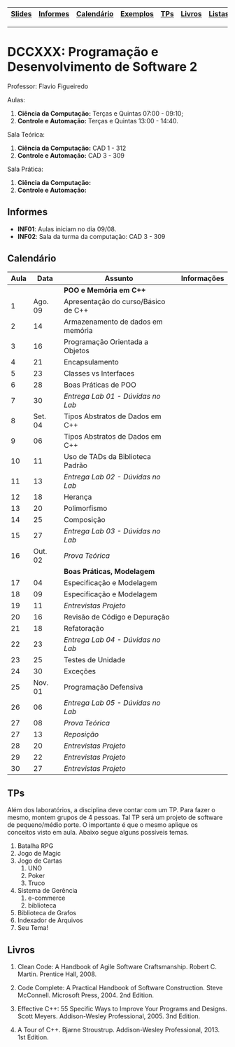| [Slides] | [Informes] | [Calendário] | [Exemplos] | [TPs] | [Livros] | [Listas] |
|----------|------------|--------------|------------|-------|----------|----------|
- - -

# DCCXXX: Programação e Desenvolvimento de Software 2

Professor: Flavio Figueiredo

Aulas:
  1. **Ciência da Computação:** Terças e Quintas 07:00 - 09:10;
  1. **Controle e Automação:**  Terças e Quintas 13:00 - 14:40.

Sala Teórica:
  1. **Ciência da Computação:** CAD 1 - 312
  1. **Controle e Automação:** CAD 3 - 309
  
Sala Prática:
  1. **Ciência da Computação:**
  1. **Controle e Automação:**

## Informes

* **INF01**: Aulas iniciam no dia 09/08.
* **INF02**: Sala da turma da computação: CAD 3 - 309

## Calendário

| Aula | Data  | **Assunto**                           | Informações  |
|------|----|------------------------------------------|--------------|
|      |         | **POO e Memória em C++**            |              | 
| 1    | Ago. 09 | Apresentação do curso/Básico de C++ |              |
| 2    | 14 | Armazenamento de dados em memória        |              |
| 3    | 16 | Programação Orientada a Objetos          |              |
| 4    | 21 | Encapsulamento                           |              |
| 5    | 23 | Classes vs Interfaces                    |              |
| 6    | 28 | Boas Práticas de POO                     |              |
| 7    | 30 | *Entrega Lab 01 - Dúvidas no Lab*        |              |
| 8    | Set. 04 | Tipos Abstratos de Dados em C++     |              |
| 9    | 06 | Tipos Abstratos de Dados em C++          |              |
| 10   | 11 | Uso de TADs da Biblioteca Padrão         |              |
| 11   | 13 | *Entrega Lab 02 - Dúvidas no Lab*        |              |
| 12   | 18 | Herança                                  |              |
| 13   | 20 | Polimorfismo                             |              |
| 14   | 25 | Composição                               |              |
| 15   | 27 | *Entrega Lab 03 - Dúvidas no Lab*        |              |
| 16   | Out. 02 | *Prova Teórica*                     |              |
|      |         | **Boas Práticas, Modelagem**        |              | 
| 17   | 04 | Especificação e Modelagem                |              |
| 18   | 09 | Especificação e Modelagem                |              |
| 19   | 11 | *Entrevistas Projeto*                    |              |
| 20   | 16 | Revisão de Código e Depuração            |              |
| 21   | 18 | Refatoração                              |              |
| 22   | 23 | *Entrega Lab 04 - Dúvidas no Lab*        |              |
| 23   | 25 | Testes de Unidade                        |              |
| 24   | 30 | Exceções                                 |              |
| 25   | Nov. 01 | Programação Defensiva               |              |
| 26   | 06 | *Entrega Lab 05 - Dúvidas no Lab*        |              |
| 27   | 08 | *Prova Teórica*                          |              |
| 27   | 13 | *Reposição*                              |              |
| 28   | 20 | *Entrevistas Projeto*                    |              |
| 29   | 22 | *Entrevistas Projeto*                    |              |
| 30   | 27 | *Entrevistas Projeto*                    |              |

## TPs

Além dos laboratórios, a disciplina deve contar com um TP. Para fazer o
mesmo, montem grupos de 4 pessoas. Tal TP será um projeto de software
de pequeno/médio porte. O importante é que o mesmo aplique os conceitos
visto em aula. Abaixo segue alguns possíveis temas.

  1. Batalha RPG
  1. Jogo de Magic
  1. Jogo de Cartas
     1. UNO
     1. Poker
     1. Truco
  1. Sistema de Gerência
     1. e-commerce
     1. biblioteca
  1. Biblioteca de Grafos
  1. Indexador de Arquivos
  1. Seu Tema!

## Livros

1. Clean Code: A Handbook of Agile Software Craftsmanship.
   Robert C. Martin.
   Prentice Hall, 2008. 

1. Code Complete: A Practical Handbook of Software Construction.
   Steve McConnell.
   Microsoft Press, 2004. 2nd Edition.

1. Effective C++: 55 Specific Ways to Improve Your Programs and Designs.
   Scott Meyers.
   Addison-Wesley Professional, 2005. 3nd Edition.

1. A Tour of C++.
   Bjarne Stroustrup.
   Addison-Wesley Professional, 2013. 1st Edition.


[Slides]: https://drive.google.com/drive/folders/12AeGYRaQ0__plj503WBZSlYxJSNeIhcs?usp=sharing
[Calendário]: #calendário
[Informes]: #informes
[TPs]: #tps
[Bibliografia]: #bibliografia
[Listas]: 404
[Livros]: #livros
[Exemplos]: ./exemplos
